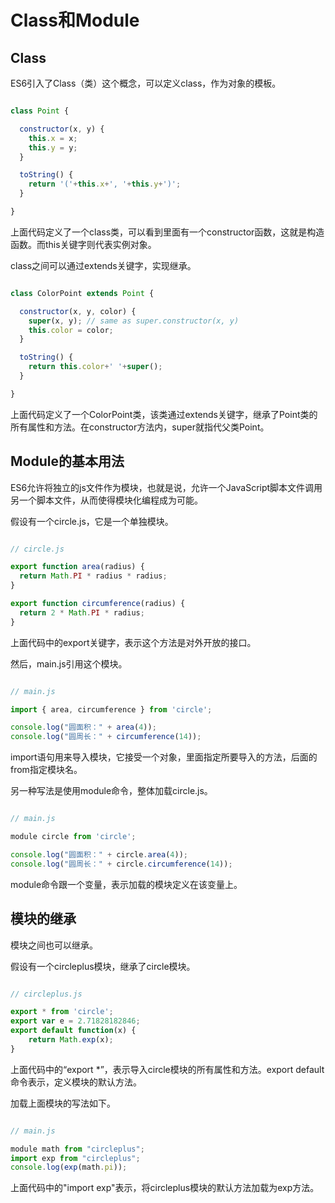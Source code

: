 # Class和Module

## Class

ES6引入了Class（类）这个概念，可以定义class，作为对象的模板。

```javascript

class Point {

  constructor(x, y) {
    this.x = x;
    this.y = y;
  }

  toString() {
    return '('+this.x+', '+this.y+')';
  }

}

```

上面代码定义了一个class类，可以看到里面有一个constructor函数，这就是构造函数。而this关键字则代表实例对象。

class之间可以通过extends关键字，实现继承。

```javascript

class ColorPoint extends Point {

  constructor(x, y, color) {
    super(x, y); // same as super.constructor(x, y)
    this.color = color;
  }

  toString() {
    return this.color+' '+super();
  }

}

```

上面代码定义了一个ColorPoint类，该类通过extends关键字，继承了Point类的所有属性和方法。在constructor方法内，super就指代父类Point。

## Module的基本用法

ES6允许将独立的js文件作为模块，也就是说，允许一个JavaScript脚本文件调用另一个脚本文件，从而使得模块化编程成为可能。

假设有一个circle.js，它是一个单独模块。

```javascript

// circle.js

export function area(radius) {
  return Math.PI * radius * radius;
}

export function circumference(radius) {
  return 2 * Math.PI * radius;
}

```

上面代码中的export关键字，表示这个方法是对外开放的接口。

然后，main.js引用这个模块。

```javascript

// main.js

import { area, circumference } from 'circle';

console.log("圆面积：" + area(4));
console.log("圆周长：" + circumference(14));

```

import语句用来导入模块，它接受一个对象，里面指定所要导入的方法，后面的from指定模块名。

另一种写法是使用module命令，整体加载circle.js。

```javascript

// main.js

module circle from 'circle';

console.log("圆面积：" + circle.area(4));
console.log("圆周长：" + circle.circumference(14));

```

module命令跟一个变量，表示加载的模块定义在该变量上。

## 模块的继承

模块之间也可以继承。

假设有一个circleplus模块，继承了circle模块。

```javascript

// circleplus.js

export * from 'circle';
export var e = 2.71828182846;
export default function(x) {
    return Math.exp(x);
}

```

上面代码中的“export *”，表示导入circle模块的所有属性和方法。export default命令表示，定义模块的默认方法。

加载上面模块的写法如下。

```javascript

// main.js

module math from "circleplus";
import exp from "circleplus";
console.log(exp(math.pi));

```

上面代码中的"import exp"表示，将circleplus模块的默认方法加载为exp方法。
